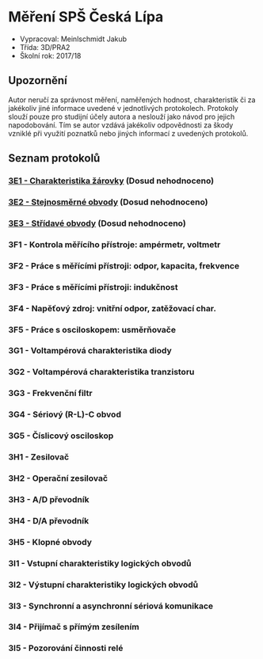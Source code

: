 # Měření SPŠ Česká Lípa
 - Vypracoval: Meinlschmidt Jakub
 - Třída: 3D/PRA2
 - Školní rok: 2017/18
 
## Upozornění
Autor neručí za správnost měření, naměřených hodnost, charakteristik či za jakékoliv jiné informace uvedené v jednotlivých protokolech. Protokoly slouží pouze pro studijní účely autora a neslouží jako návod pro jejich napodobování. Tím se autor vzdává jakékoliv odpovědnosti za škody vzniklé při využití poznatků nebo jiných informací z uvedených protokolů.

## Seznam protokolů
### [3E1 - Charakteristika žárovky](https://github.com/jmeinlschmidt/mereni-sps-cl/blob/master/3E/3E1/3E1.md) (Dosud nehodnoceno)
### [3E2 - Stejnosměrné obvody](https://github.com/jmeinlschmidt/mereni-sps-cl/blob/master/3E/3E2/3E2.md) (Dosud nehodnoceno)
### [3E3 - Střídavé obvody](https://github.com/jmeinlschmidt/mereni-sps-cl/blob/master/3E/3E3/3E3.md) (Dosud nehodnoceno)
### 3F1 - Kontrola měřícího přístroje: ampérmetr, voltmetr
### 3F2 - Práce s měřícími přístroji: odpor, kapacita, frekvence
### 3F3 - Práce s měřícími přístroji: indukčnost
### 3F4 - Napěťový zdroj: vnitřní odpor, zatěžovací char.
### 3F5 - Práce s osciloskopem: usměrňovače
### 3G1 - Voltampérová charakteristika diody
### 3G2 - Voltampérová charakteristika tranzistoru
### 3G3 - Frekvenční filtr
### 3G4 - Sériový (R-L)-C obvod
### 3G5 - Číslicový osciloskop
### 3H1 - Zesilovač
### 3H2 - Operační zesilovač
### 3H3 - A/D převodník
### 3H4 - D/A převodník
### 3H5 - Klopné obvody
### 3I1 - Vstupní charakteristiky logických obvodů
### 3I2 - Výstupní charakteristiky logických obvodů
### 3I3 - Synchronní a asynchronní sériová komunikace
### 3I4 - Přijímač s přímým zesílením
### 3I5 - Pozorování činnosti relé
